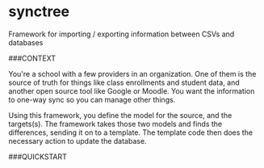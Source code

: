 # synctree
Framework for importing / exporting information between CSVs and databases

###CONTEXT

You're a school with a few providers in an organization. One of them is the source of truth for things like class enrollments and student data, and another open source tool like Google or Moodle. You want the information to one-way sync so you can manage other things.

Using this framework, you define the model for the source, and the targets(s). The framework takes those two models and finds the differences, sending it on to a template. The template code then does the necessary action to update the database.

###QUICKSTART

